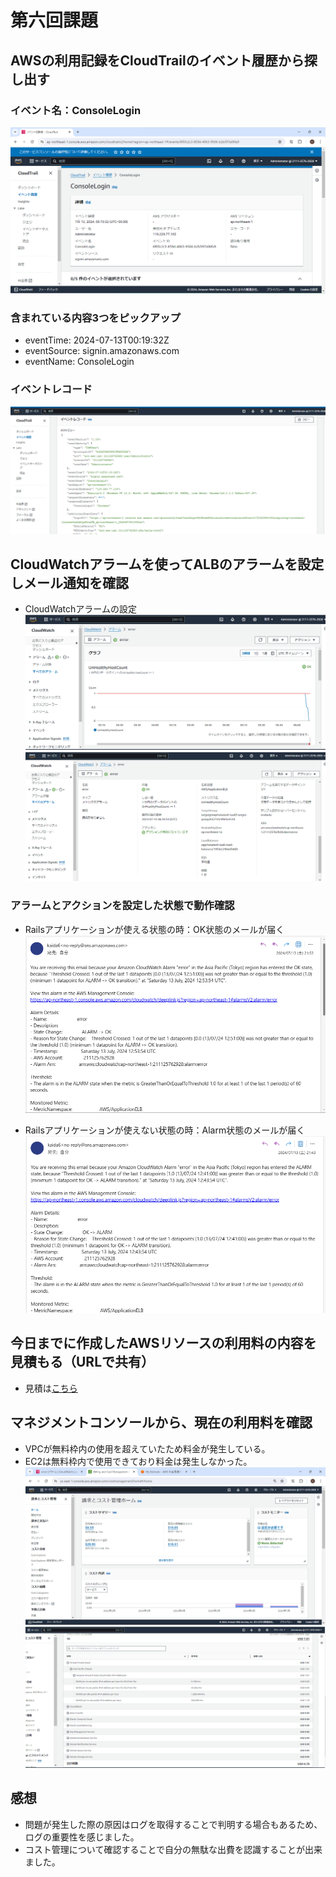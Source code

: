 # 第六回課題

## AWSの利用記録をCloudTrailのイベント履歴から探し出す

### イベント名：ConsoleLogin
 ![event](/image/lecture06/picture1.png)
### 含まれている内容3つをピックアップ
  - eventTime: 2024-07-13T00:19:32Z
  - eventSource: signin.amazonaws.com
  - eventName: ConsoleLogin
### イベントレコード
  ![eventrecord](/image/lecture06/picture2.png)

## CloudWatchアラームを使ってALBのアラームを設定しメール通知を確認

  - CloudWatchアラームの設定
  ![アラーム設定1](/image/lecture06/picture7.png)
　![アラーム設定2](/image/lecture06/picture8.png)

### アラームとアクションを設定した状態で動作確認
  - Railsアプリケーションが使える状態の時：OK状態のメールが届く
  ![okmail](/image/lecture06/picture3.png)
 
  - Railsアプリケーションが使えない状態の時：Alarm状態のメールが届く
  ![alarmmail](/image/lecture06/picture4.png)

## 今日までに作成したAWSリソースの利用料の内容を見積もる（URLで共有）

- 見積は[こちら](https://calculator.aws/#/estimate?id=b99c14dd9e58ede5478496276600cf8ca30b22ec)


## マネジメントコンソールから、現在の利用料を確認
 - VPCが無料枠内の使用を超えていたため料金が発生している。
 - EC2は無料枠内で使用できており料金は発生しなかった。
 ![利用料](/image/lecture06/picture5.png)
 ![利用料内訳](/image/lecture06/picture6.png)

## 感想
 - 問題が発生した際の原因はログを取得することで判明する場合もあるため、ログの重要性を感じました。
 - コスト管理について確認することで自分の無駄な出費を認識することが出来ました。